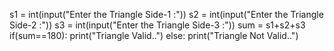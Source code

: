 s1 = int(input("Enter the Triangle Side-1 :"))
s2 = int(input("Enter the Triangle Side-2 :"))
s3 = int(input("Enter the Triangle Side-3 :"))
sum = s1+s2+s3
if(sum==180):
	print("Triangle Valid..")
else:
	print("Triangle Not Valid..")
